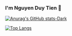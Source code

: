 ### I'm Nguyen Duy Tien 👋

[![Anurag's GitHub stats-Dark](https://github-readme-stats.vercel.app/api?username=0xCiD3ei&show_icons=true&theme=dark#gh-dark-mode-only&rank_icon=github)](https://github.com/anuraghazra/github-readme-stats#gh-dark-mode-only)

[![Top Langs](https://github-readme-stats.vercel.app/api/top-langs/?username=0xCiD3ei&theme=dark#gh-dark-mode-only&layout=compact)](https://github.com/anuraghazra/github-readme-stats)


<!--
**0xCiD3ei/0xCiD3ei** is a ✨ _special_ ✨ repository because its `README.md` (this file) appears on your GitHub profile.

Here are some ideas to get you started:

- 🔭 I’m currently working on ...
- 🌱 I’m currently learning ...
- 👯 I’m looking to collaborate on ...
- 🤔 I’m looking for help with ...
- 💬 Ask me about ...
- 📫 How to reach me: ...
- 😄 Pronouns: ...
- ⚡ Fun fact: ...
-->
